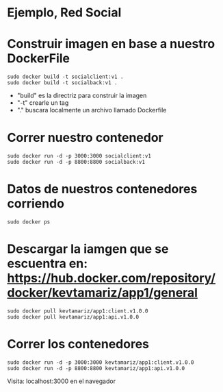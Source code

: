# Ejemplo, Red Social


# Construir imagen en base a nuestro DockerFile
    sudo docker build -t socialclient:v1 .
    sudo docker build -t socialback:v1 .

- "build" es la directriz para construir la imagen
- "-t" crearle un tag
- "." buscara localmente un archivo llamado Dockerfile


# Correr nuestro contenedor
    sudo docker run -d -p 3000:3000 socialclient:v1
    sudo docker run -d -p 8800:8800 socialback:v1
    
# Datos de nuestros contenedores corriendo
    sudo docker ps
    
    
# Descargar la iamgen que se escuentra en: https://hub.docker.com/repository/docker/kevtamariz/app1/general
    sudo docker pull kevtamariz/app1:client.v1.0.0
    sudo docker pull kevtamariz/app1:api.v1.0.0
    
# Correr los contenedores
    sudo docker run -d -p 3000:3000 kevtamariz/app1:client.v1.0.0
    sudo docker run -d -p 8800:8800 kevtamariz/app1:api.v1.0.0
    
 Visita: localhost:3000 en el navegador
    

